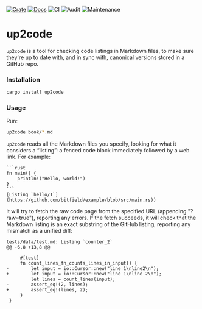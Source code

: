 [![Crate](https://img.shields.io/crates/v/up2code.svg)](https://crates.io/crates/up2code)
[![Docs](https://docs.rs/up2code/badge.svg)](https://docs.rs/up2code)
![CI](https://github.com/bitfield/up2code/actions/workflows/ci.yml/badge.svg)
![Audit](https://github.com/bitfield/up2code/actions/workflows/audit.yml/badge.svg)
![Maintenance](https://img.shields.io/badge/maintenance-actively--developed-brightgreen.svg)

# up2code

`up2code` is a tool for checking code listings in Markdown files, to make sure they're up to date with, and in sync with, canonical versions stored in a GitHub repo.

### Installation

```sh
cargo install up2code
```

### Usage

Run:

```sh
up2code book/*.md
```

`up2code` reads all the Markdown files you specify, looking for what it considers a “listing”: a fenced code block immediately followed by a web link. For example:

    ```rust
    fn main() {
        println!("Hello, world!")
    }
    ```
    [Listing `hello/1`](https://github.com/bitfield/example/blob/src/main.rs))

It will try to fetch the raw code page from the specified URL (appending "?raw=true"), reporting any errors. If the fetch succeeds, it will check that the Markdown listing is an exact substring of the GitHub listing, reporting any mismatch as a unified diff:

```
tests/data/test.md: Listing `counter_2`
@@ -6,8 +13,8 @@

     #[test]
     fn count_lines_fn_counts_lines_in_input() {
-        let input = io::Cursor::new("line 1\nline2\n");
+        let input = io::Cursor::new("line 1\nline 2\n");
         let lines = count_lines(input);
-        assert_eq!(2, lines);
+        assert_eq!(lines, 2);
     }
 }
```
